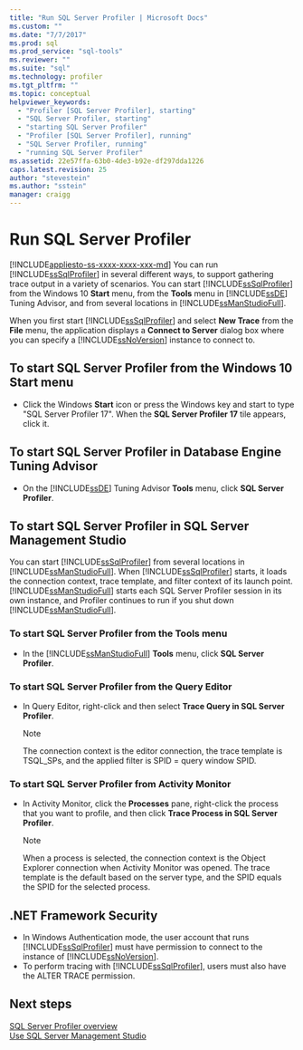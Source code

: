```yaml
---
title: "Run SQL Server Profiler | Microsoft Docs"
ms.custom: ""
ms.date: "7/7/2017"
ms.prod: sql
ms.prod_service: "sql-tools"
ms.reviewer: ""
ms.suite: "sql"
ms.technology: profiler
ms.tgt_pltfrm: ""
ms.topic: conceptual
helpviewer_keywords: 
  - "Profiler [SQL Server Profiler], starting"
  - "SQL Server Profiler, starting"
  - "starting SQL Server Profiler"
  - "Profiler [SQL Server Profiler], running"
  - "SQL Server Profiler, running"
  - "running SQL Server Profiler"
ms.assetid: 22e57ffa-63b0-4de3-b92e-df297dda1226
caps.latest.revision: 25
author: "stevestein"
ms.author: "sstein"
manager: craigg
---
```

# Run SQL Server Profiler
[!INCLUDE[appliesto-ss-xxxx-xxxx-xxx-md](../../includes/appliesto-ss-xxxx-xxxx-xxx-md.md)]
  You can run [!INCLUDE[ssSqlProfiler](../../includes/sssqlprofiler-md.md)] in several different ways, to support gathering trace output in a variety of scenarios. You can start [!INCLUDE[ssSqlProfiler](../../includes/sssqlprofiler-md.md)] from the Windows 10 **Start** menu, from the **Tools** menu in [!INCLUDE[ssDE](../../includes/ssde-md.md)] Tuning Advisor, and from several locations in [!INCLUDE[ssManStudioFull](../../includes/ssmanstudiofull-md.md)].  
  
When you first start [!INCLUDE[ssSqlProfiler](../../includes/sssqlprofiler-md.md)] and select **New Trace** from the **File** menu, the application displays a **Connect to Server** dialog box where you can specify a [!INCLUDE[ssNoVersion](../../includes/ssnoversion-md.md)] instance to connect to.  
## To start SQL Server Profiler from the Windows 10 Start menu  
-  Click the Windows **Start** icon or press the Windows key and start to type "SQL Server Profiler 17". When the **SQL Server Profiler 17** tile appears, click it.   

## To start SQL Server Profiler in Database Engine Tuning Advisor  
-  On the [!INCLUDE[ssDE](../../includes/ssde-md.md)] Tuning Advisor **Tools** menu, click **SQL Server Profiler**.  

## To start SQL Server Profiler in SQL Server Management Studio  
 You can start [!INCLUDE[ssSqlProfiler](../../includes/sssqlprofiler-md.md)] from several locations in [!INCLUDE[ssManStudioFull](../../includes/ssmanstudiofull-md.md)]. When [!INCLUDE[ssSqlProfiler](../../includes/sssqlprofiler-md.md)] starts, it loads the connection context, trace template, and filter context of its launch point. [!INCLUDE[ssManStudioFull](../../includes/ssmanstudiofull-md.md)] starts each SQL Server Profiler session in its own instance, and Profiler continues to run if you shut down [!INCLUDE[ssManStudioFull](../../includes/ssmanstudiofull-md.md)].  
### To start SQL Server Profiler from the Tools menu  
-  In the [!INCLUDE[ssManStudioFull](../../includes/ssmanstudiofull-md.md)] **Tools** menu, click **SQL Server Profiler**.  

### To start SQL Server Profiler from the Query Editor  
- In Query Editor, right-click and then select **Trace Query in SQL Server Profiler**.  

  > [!NOTE]  
  >  The connection context is the editor connection, the trace template is TSQL_SPs, and the applied filter is SPID = query window SPID.  
    
### To start SQL Server Profiler from Activity Monitor  
- In Activity Monitor, click the **Processes** pane, right-click the process that you want to profile, and then click **Trace Process in SQL Server Profiler**.  

    > [!NOTE]  
    >  When a process is selected, the connection context is the Object Explorer connection when Activity Monitor was opened. The trace template is the default based on the server type, and the SPID equals the SPID for the selected process.  
    
## .NET Framework Security  
- In Windows Authentication mode, the user account that runs [!INCLUDE[ssSqlProfiler](../../includes/sssqlprofiler-md.md)] must have permission to connect to the instance of [!INCLUDE[ssNoVersion](../../includes/ssnoversion-md.md)].  
- To perform tracing with [!INCLUDE[ssSqlProfiler](../../includes/sssqlprofiler-md.md)], users must also have the ALTER TRACE permission.  

## Next steps  
 [SQL Server Profiler overview](../../tools/sql-server-profiler/sql-server-profiler.md)   
 [Use SQL Server Management Studio](http://msdn.microsoft.com/library/f289e978-14ca-46ef-9e61-e1fe5fd593be)  
